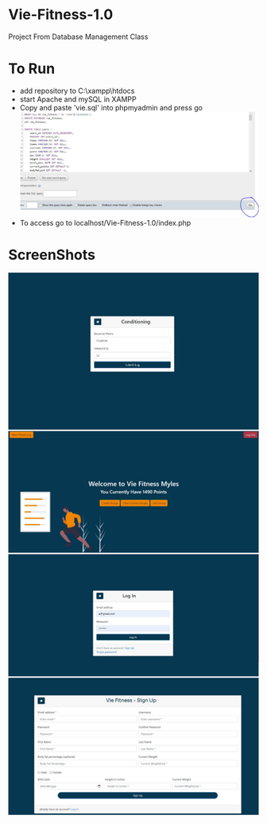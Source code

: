 # Vie-Fitness-1.0

Project From Database Management Class

# To Run

- add repository to C:\xampp\htdocs
- start Apache and mySQL in XAMPP
- Copy and paste 'vie.sql' into phpmyadmin and press go
  ![alt text](screenshots/RunVie.JPG "Run vie.sql")
- To access go to localhost/Vie-Fitness-1.0/index.php

# ScreenShots

![alt text](screenshots/Conditioninglog.JPG "Conditioning Log")
![alt text](screenshots/index.jpg "Home")
![alt text](screenshots/Login.JPG "Login")
![alt text](screenshots/Signup.JPG "Signup")
